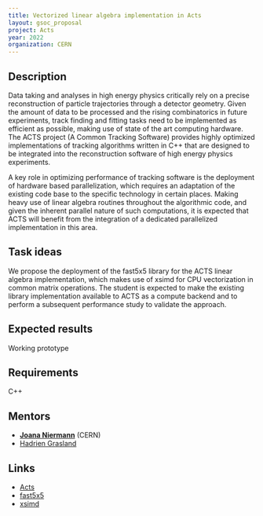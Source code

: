 ```yaml
---
title: Vectorized linear algebra implementation in Acts
layout: gsoc_proposal
project: Acts
year: 2022
organization: CERN
---
```


## Description

Data taking and analyses in high energy physics critically rely on a precise reconstruction of particle trajectories through a detector geometry. Given the amount of data to be processed and the rising combinatorics in future experiments, track finding and fitting tasks need to be implemented as efficient as possible, making use of state of the art computing hardware. The ACTS project (A Common Tracking Software) provides highly optimized implementations of tracking algorithms written in C++ that are designed to be integrated into the reconstruction software of high energy physics experiments.

A key role in optimizing performance of tracking software is the deployment of hardware based parallelization, which requires an adaptation of the existing code base to the specific technology in certain places. Making heavy use of linear algebra routines throughout the algorithmic code, and given the inherent parallel nature of such computations, it is expected that ACTS will benefit from the integration of a dedicated parallelized implementation in this area.

## Task ideas
We propose the deployment of the fast5x5 library for the ACTS linear algebra implementation, which makes use of xsimd for CPU vectorization in common matrix operations. The student is expected to make the existing library implementation available to ACTS as a compute backend and to perform a subsequent performance study to validate the approach.

## Expected results
Working prototype

## Requirements
C++

## Mentors
  * **[Joana Niermann](mailto:joana.niermann@cern.ch)** (CERN)
  * [Hadrien Grasland](mailto:)

## Links
  * [Acts](https://github.com/acts-project/acts)
  * [fast5x5](https://gitlab.in2p3.fr/CodeursIntensifs/Fast5x5/)
  * [xsimd](https://github.com/xtensor-stack/xsimd)